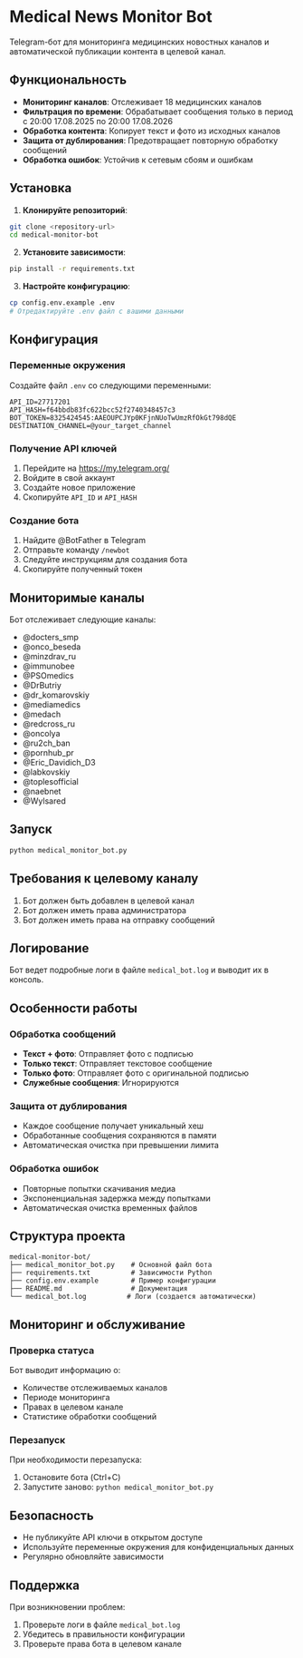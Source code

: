 # Medical News Monitor Bot

Telegram-бот для мониторинга медицинских новостных каналов и автоматической публикации контента в целевой канал.

## Функциональность

- **Мониторинг каналов**: Отслеживает 18 медицинских каналов
- **Фильтрация по времени**: Обрабатывает сообщения только в период с 20:00 17.08.2025 по 20:00 17.08.2026
- **Обработка контента**: Копирует текст и фото из исходных каналов
- **Защита от дублирования**: Предотвращает повторную обработку сообщений
- **Обработка ошибок**: Устойчив к сетевым сбоям и ошибкам

## Установка

1. **Клонируйте репозиторий**:
```bash
git clone <repository-url>
cd medical-monitor-bot
```

2. **Установите зависимости**:
```bash
pip install -r requirements.txt
```

3. **Настройте конфигурацию**:
```bash
cp config.env.example .env
# Отредактируйте .env файл с вашими данными
```

## Конфигурация

### Переменные окружения

Создайте файл `.env` со следующими переменными:

```env
API_ID=27717201
API_HASH=f64bbdb83fc622bcc52f2740348457c3
BOT_TOKEN=8325424545:AAEOUPCJYp0KFjnNUoTwUmzRfOkGt798dQE
DESTINATION_CHANNEL=@your_target_channel
```

### Получение API ключей

1. Перейдите на https://my.telegram.org/
2. Войдите в свой аккаунт
3. Создайте новое приложение
4. Скопируйте `API_ID` и `API_HASH`

### Создание бота

1. Найдите @BotFather в Telegram
2. Отправьте команду `/newbot`
3. Следуйте инструкциям для создания бота
4. Скопируйте полученный токен

## Мониторимые каналы

Бот отслеживает следующие каналы:
- @docters_smp
- @onco_beseda
- @minzdrav_ru
- @immunobee
- @PSOmedics
- @DrButriy
- @dr_komarovskiy
- @mediamedics
- @medach
- @redcross_ru
- @oncolya
- @ru2ch_ban
- @pornhub_pr
- @Eric_Davidich_D3
- @labkovskiy
- @toplesofficial
- @naebnet
- @Wylsared

## Запуск

```bash
python medical_monitor_bot.py
```

## Требования к целевому каналу

1. Бот должен быть добавлен в целевой канал
2. Бот должен иметь права администратора
3. Бот должен иметь права на отправку сообщений

## Логирование

Бот ведет подробные логи в файле `medical_bot.log` и выводит их в консоль.

## Особенности работы

### Обработка сообщений
- **Текст + фото**: Отправляет фото с подписью
- **Только текст**: Отправляет текстовое сообщение
- **Только фото**: Отправляет фото с оригинальной подписью
- **Служебные сообщения**: Игнорируются

### Защита от дублирования
- Каждое сообщение получает уникальный хеш
- Обработанные сообщения сохраняются в памяти
- Автоматическая очистка при превышении лимита

### Обработка ошибок
- Повторные попытки скачивания медиа
- Экспоненциальная задержка между попытками
- Автоматическая очистка временных файлов

## Структура проекта

```
medical-monitor-bot/
├── medical_monitor_bot.py    # Основной файл бота
├── requirements.txt          # Зависимости Python
├── config.env.example        # Пример конфигурации
├── README.md                 # Документация
└── medical_bot.log          # Логи (создается автоматически)
```

## Мониторинг и обслуживание

### Проверка статуса
Бот выводит информацию о:
- Количестве отслеживаемых каналов
- Периоде мониторинга
- Правах в целевом канале
- Статистике обработки сообщений

### Перезапуск
При необходимости перезапуска:
1. Остановите бота (Ctrl+C)
2. Запустите заново: `python medical_monitor_bot.py`

## Безопасность

- Не публикуйте API ключи в открытом доступе
- Используйте переменные окружения для конфиденциальных данных
- Регулярно обновляйте зависимости

## Поддержка

При возникновении проблем:
1. Проверьте логи в файле `medical_bot.log`
2. Убедитесь в правильности конфигурации
3. Проверьте права бота в целевом канале
